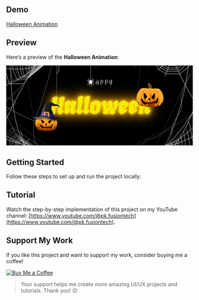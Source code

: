 ## Demo

[Halloween Animation](https://AI-Srishti.github.io/halloween/)

## Preview

Here’s a preview of the **Halloween Animation**:

![Halloween Animation](./Screenshot.png)

## Getting Started

Follow these steps to set up and run the project locally:

## Tutorial

Watch the step-by-step implementation of this project on my YouTube channel:
[https://www.youtube.com/@pk.fusiontech](https://www.youtube.com/@pk.fusiontech).

## Support My Work

If you like this project and want to support my work, consider buying me a coffee!

<a href="https://buymeacoffee.com/pkfusiontech">
  <img src="https://pkfusiontech.shop/assets/images/bmc_qr.png" alt="Buy Me a Coffee" height="200" width="200" />
</a>

> Your support helps me create more amazing UI/UX projects and tutorials. Thank you! 😊
